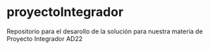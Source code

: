 # proyectoIntegrador
Repositorio para el desarollo de la solución para nuestra materia de Proyecto Integrador AD22
